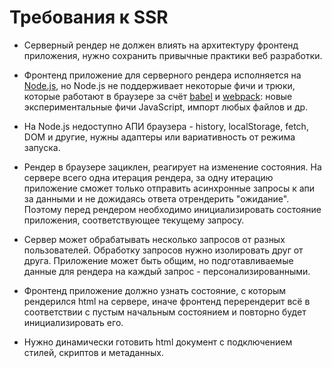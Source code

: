 # Требования к SSR

- Серверный рендер не должен влиять на архитектуру фронтенд приложения, нужно сохранить привычные практики веб разработки. 

- Фронтенд приложение для серверного рендера исполняется на [Node.js](https://nodejs.org/en/), но Node.js не поддерживает некоторые фичи и трюки, 
  которые работают в браузере за счёт [babel](https://babeljs.io) и [webpack](https://webpack.js.org): новые экспериментальные фичи JavaScript, импорт любых файлов и др.

- На Node.js недоступно АПИ браузера - history, localStorage, fetch, DOM и другие, нужны адаптеры или вариативность от режима запуска.

- Рендер в браузере зациклен, реагирует на изменение состояния. На сервере всего одна итерация рендера, за одну итерацию 
  приложение сможет только отправить асинхронные запросы к апи за данными и не дожидаясь ответа отрендерить "ожидание". 
  Поэтому перед рендером необходимо инициализировать состояние приложения, соответствующее текущему запросу.  
   
- Сервер может обрабатывать несколько запросов от разных пользователей. Обработку запросов нужно изолировать друг от друга. 
  Приложение может быть общим, но подготавливаемые данные для рендера на каждый запрос - персонализированными.  

- Фронтенд приложение должно узнать состояние, с которым рендерился html на сервере, иначе фронтенд перерендерит всё в 
  соответствии с пустым начальным состоянием и повторно будет инициализировать его.
   
- Нужно динамически готовить html документ с подключением стилей, скриптов и метаданных.
